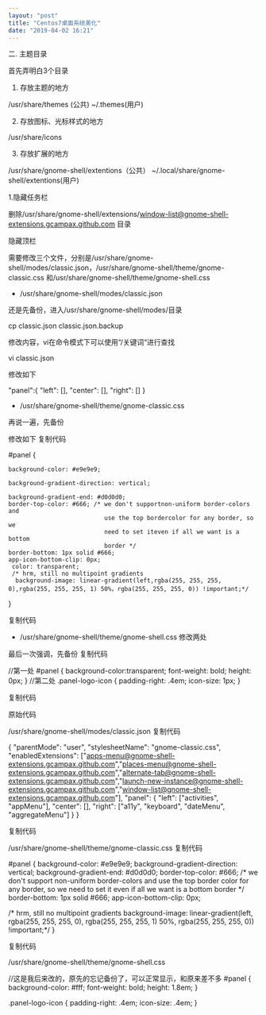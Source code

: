 ```yaml
---
layout: "post"
title: "Centos7桌面系统美化"
date: "2019-04-02 16:21"
---
```





二. 主题目录

首先弄明白3个目录

1. 存放主题的地方

/usr/share/themes (公共)    ~/.themes(用户)

2. 存放图标、光标样式的地方

/usr/share/icons

3.  存放扩展的地方

/usr/share/gnome-shell/extentions（公共） ~/.local/share/gnome-shell/extentions(用户)



1.隐藏任务栏

 删除/usr/share/gnome-shell/extensions/window-list@gnome-shell-extensions.gcampax.github.com 目录


隐藏顶栏

 需要修改三个文件，分别是/usr/share/gnome-shell/modes/classic.json，/usr/share/gnome-shell/theme/gnome-classic.css  和/usr/share/gnome-shell/theme/gnome-shell.css

+ /usr/share/gnome-shell/modes/classic.json

还是先备份，进入/usr/share/gnome-shell/modes/目录

cp classic.json classic.json.backup

修改内容，vi在命令模式下可以使用“/关键词“进行查找

vi classic.json

修改如下

 "panel":{ "left": [],
    "center": [],
     "right": []
   }

+ /usr/share/gnome-shell/theme/gnome-classic.css

再说一遍，先备份

修改如下
复制代码

#panel {

    background-color: #e9e9e9;

    background-gradient-direction: vertical;

    background-gradient-end: #d0d0d0;
    border-top-color: #666; /* we don't supportnon-uniform border-colors and
                               use the top bordercolor for any border, so we
                               need to set iteven if all we want is a bottom
                               border */
    border-bottom: 1px solid #666;
    app-icon-bottom-clip: 0px;
     color: transparent;
     /* hrm, still no multipoint gradients
      background-image: linear-gradient(left,rgba(255, 255, 255, 0),rgba(255, 255, 255, 1) 50%，rgba(255, 255, 255, 0)) !important;*/
   }

复制代码

+ /usr/share/gnome-shell/theme/gnome-shell.css
修改两处

最后一次强调，先备份
复制代码

//第一处
#panel {
    background-color:transparent;
    font-weight: bold;
    height: 0px;
   }
//第二处
 .panel-logo-icon {
  padding-right: .4em;
  icon-size: 1px;
  }

复制代码

原始代码

/usr/share/gnome-shell/modes/classic.json
复制代码

{
    "parentMode": "user",
    "stylesheetName": "gnome-classic.css",
    "enabledExtensions": ["apps-menu@gnome-shell-extensions.gcampax.github.com","places-menu@gnome-shell-extensions.gcampax.github.com","alternate-tab@gnome-shell-extensions.gcampax.github.com","launch-new-instance@gnome-shell-extensions.gcampax.github.com","window-list@gnome-shell-extensions.gcampax.github.com"],
    "panel": { "left": ["activities", "appMenu"],
               "center": [],
               "right": ["a11y", "keyboard", "dateMenu", "aggregateMenu"]
             }
}

复制代码

/usr/share/gnome-shell/theme/gnome-classic.css
复制代码

#panel {
    background-color: #e9e9e9;
    background-gradient-direction: vertical;
    background-gradient-end: #d0d0d0;
    border-top-color: #666; /* we don't support non-uniform border-colors and
                               use the top border color for any border, so we
                               need to set it even if all we want is a bottom
                               border */
    border-bottom: 1px solid #666;
    app-icon-bottom-clip: 0px;

/* hrm, still no multipoint gradients
    background-image: linear-gradient(left, rgba(255, 255, 255, 0), rgba(255, 255, 255, 1) 50%, rgba(255, 255, 255, 0)) !important;*/
}

复制代码



/usr/share/gnome-shell/theme/gnome-shell.css

//这是我后来改的，原先的忘记备份了，可以正常显示，和原来差不多
#panel {
    background-color: #fff;
    font-weight: bold;
    height: 1.8em;
}

.panel-logo-icon {
  padding-right: .4em;
  icon-size: .4em;
}
